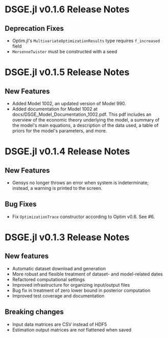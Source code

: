 # DSGE.jl v0.1.6 Release Notes

## Deprecation Fixes
- Optim.jl's `MultivariateOptimizationResults` type requires `f_increased` field
- `MersenneTwister` must be constructed with a seed


# DSGE.jl v0.1.5 Release Notes

## New Features
- Added Model 1002, an updated version of Model 990.
- Added documentation for Model 1002 at docs/DSGE_Model_Documentation_1002.pdf.
  This pdf includes an overview of the economic theory underlying the model, a
  summary of the model's main equations, a description of
  the data used, a table of priors for the model's parameters,
  and more.


# DSGE.jl v0.1.4 Release Notes

## New Features
- Gensys no longer throws an error when system is indeterminate;
  instead, a warning is printed to the screen.

## Bug Fixes
- Fix `OptimizationTrace` constructor according to Optim v0.6. See #6. 


# DSGE.jl v0.1.3 Release Notes

## New features

- Automatic dataset download and generation
- More robust and flexible treatment of dataset- and model-related dates
- Refactored computational settings
- Improved infrastructure for organizing input/output files
- Bug fix in treatment of zero lower bound in posterior computation
- Improved test coverage and documentation

## Breaking changes

- Input data matrices are CSV instead of HDF5
- Estimation output matrices are *not* flattened when saved